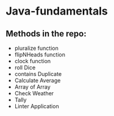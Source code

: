 # Java-fundamentals

## Methods in the repo:
- pluralize function 
- flipNHeads function 
- clock function
- roll Dice
- contains Duplicate
- Calculate Average
- Array of Array
- Check Weather
- Tally
- Linter Application
